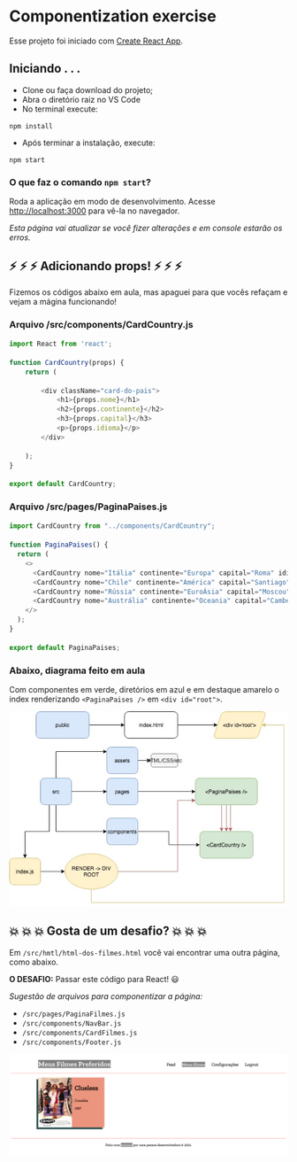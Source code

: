 # Componentization exercise

Esse projeto foi iniciado com [Create React App](https://github.com/facebook/create-react-app).

## Iniciando . . .

- Clone ou faça download do projeto;
- Abra o diretório raiz no VS Code
- No terminal execute:

```shell
npm install
```

- Após terminar a instalação, execute:

```shell
npm start
```

### O que faz o comando `npm start`?

Roda a aplicação em modo de desenvolvimento.
Acesse [http://localhost:3000](http://localhost:3000) para vê-la no navegador.

_Esta página vai atualizar se você fizer alterações e em console estarão os erros._

## :zap: :zap: :zap: Adicionando props! :zap: :zap: :zap:

Fizemos os códigos abaixo em aula, mas apaguei para que vocês refaçam e vejam a mágina funcionando!

### Arquivo /src/components/CardCountry.js
```javascript
import React from 'react';

function CardCountry(props) {
    return (

        <div className="card-do-pais">
            <h1>{props.nome}</h1>
            <h2>{props.continente}</h2>
            <h3>{props.capital}</h3>
            <p>{props.idioma}</p>
        </div>
        
    );
}

export default CardCountry;

```

### Arquivo /src/pages/PaginaPaises.js
```javascript
import CardCountry from "../components/CardCountry";

function PaginaPaises() {
  return (
    <>
      <CardCountry nome="Itália" continente="Europa" capital="Roma" idioma="Italiano"/>
      <CardCountry nome="Chile" continente="América" capital="Santiago" idioma="Español" />
      <CardCountry nome="Rússia" continente="EuroÁsia" capital="Moscou" idioma="Russo" />
      <CardCountry nome="Austrália" continente="Oceania" capital="Camberra" idioma="Inglês" />
    </>
  );
}

export default PaginaPaises;

```

### Abaixo, diagrama feito em aula

Com componentes em verde, diretórios em azul e em destaque amarelo o index renderizando `<PaginaPaises />` em `<div id="root">`.

![diagrama](https://github.com/fernandacaramico/componentization-exercise/blob/main/src/assets/DiagramaComponentizacaoExercicio.jpeg?raw=true) 

## :boom: :boom: :boom: Gosta de um desafio? :boom: :boom: :boom:

Em `/src/hmtl/html-dos-filmes.html` você vai encontrar uma outra página, como abaixo. 

**O DESAFIO:** Passar este código para React! :smiley:

_Sugestão de arquivos para componentizar a página:_
- `/src/pages/PaginaFilmes.js`
- `/src/components/NavBar.js`
- `/src/components/CardFilmes.js`
- `/src/components/Footer.js`

![desafio](https://github.com/fernandacaramico/componentization-exercise/blob/main/src/assets/html-meus-filmes.png?raw=true)

